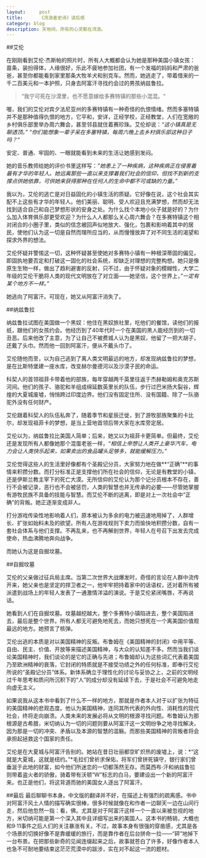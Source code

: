 ```yaml
---
layout:     post
title:      《流浪者史诗》读后感 
category: blog
description: 天地间，所有的心灵都在流浪。
---
```

##艾伦

在刚刚看到艾伦·杰斯帕的照片时，所有人大概都会认为她是那种美国小镇女孩：苗条，装扮得体，人缘很好，乐此不疲地参加社团，有一个发福的妈妈和严肃的爸爸，甚至你都能看到家里那条大牧羊犬和别克车。然而，她逃走了，带着借来的一千二百美元和一本护照，只身去阿富汗寻找约会过的男孩纳兹鲁拉。

> “我宁可死在沙漠里，也不愿意嫁给多赛特镇的那些小混混。“

喔，我们的艾伦对宾夕法尼亚州的多赛特镇有一种奇怪的仇恨情绪。然而多塞特镇并不是那种值得仇恨的地方，它平和，安详，正经学校，正经教堂，人们在宽敞的乡村俱乐部里举办周六舞会，甚至邻县就住着赛珍珠。艾伦却说：*“这小镇真是无聊透顶。” “你们能想象一辈子呆在多塞特镇，每周六晚上去乡村俱乐部这种日子吗？“*

安定、普通、牢固的、一眼就能看到未来的生活让她感到发闷。

她的音乐教师给她的评价书里这样写：*”她患上了一种疾病，这种疾病正在侵害着最有才华的年轻人。她远离那些一直以来支撑着我们社会的信仰，但找不到新的支撑点供她依靠，可供她来获得那种在任何人的生命中都不可或缺的力量。”*

我以为，艾伦的逃亡是对日益固化的小镇生活的质疑。它好像在说，这个社会其实配不上这些有才华的年轻人。他们美丽、聪明、受人欢迎且充满梦想，然而却无法找到适合自己和自己梦想形状的安身之处。为什么找个本地小伙子就是好的？为什么加入体育俱乐部更受欢迎？为什么人人都那么关心周六舞会？在多赛特镇这个相对闭合的小圈子里，类似的信念被回声似地放大、强化，包裹和影响着其中的居民，使他们认为这一切是自然而理所应当的，从而慢慢放弃了对不同生活的渴望和探求外界的想法。

艾伦怀疑并警惕这一切，这种怀疑甚至使她对多赛特小镇有一种根深蒂固的偏见，即固执地要否定和打破这一固化的社会系统，却缺乏对理想的完整构想。她只是像原生生物一样，做出了趋利避害的反射，只不过，由于怀疑对象的模糊性，大学二年级的艾伦干脆将人类的现代文明放在了对立面——她坚信，这个世界上，*”一定有某个地方不一样。”*

她逃向了阿富汗。可现在，她又从阿富汗消失了。

##纳兹鲁拉

纳兹鲁拉试图在美国做一个黑奴：他住在黑奴旅社里，吃他们的餐馆，读他们的报纸，跟他们的女孩约会。他经历到了40年代时一个在美国的黑人能经历到的一切丑恶。后来他改了主意，为了让自己不被费城人认为是黑奴，他留了一把大胡子，还戴了头巾。然而他一回到阿富汗，便从不戴头巾了。

艾伦随他而至，以为自己逃到了离人类文明最远的地方，却发现纳兹鲁拉的梦想，是在比斯特堡建一座水库，改变赫尔曼德河以及沙漠子民的命运。	

科契人的首领祖菲卡带着他的部族，每年穿越两千英里往返于杰赫勒姆和奥克苏斯河间。他们的孩子、骆驼和羊组成绵延数英里长的队伍，步行过巴米扬大裂谷，辉煌的大夏城废墟，悄悄跨过印度边界。他们没有固定住所、没有国籍、除了一队骆驼外没有任何财产。

艾伦跟着科契人的队伍私奔了，随着季节和星辰迁徙，到了游牧部族聚集的卡比尔，却发现祖菲卡的梦想，是当上营地首领后带大家在水库旁定居。

艾伦以为，纳兹鲁拉比美国人简单；后来，她又以为祖菲卡更简单。但最终，艾伦还是发现所有人都像她那个混蛋老爸一样，*“相信上帝想让人类开上豪华汽车，电力会让人类快乐起来，如果卖出的食品罐头足够多，就能缓解压力。”*

艾伦觉得这些人的生活里好像都有个圣殿记分员，大家努力地在做**“正确”**的事情来积攒分数。而打分标准正是支撑他们所在社会的信仰，无论是有教堂的小镇，还是伊斯兰教主宰下的死亡大漠。无所信仰的艾伦认为那个记分员根本不存在，善行不会被记录，恶行也不会被惩罚，人类的智慧也并无传承的必要——尽管她掌握有游牧民族不具备的技能与智慧。而艾伦不断的逃离，即是对上一次社会中“正确”的背叛。她正逐渐变成非人。

打分游戏传染性地影响着人们，原本被认为多余的电力被迅速地用掉了，人群增长、扩张如始料未及的欲望。所有人在游戏规则下卖力而愉快地积攒分数，自有一套社会体系与他们支撑。不再乱来，也不再解剖世界，年轻人在号召下出发去完成使命，热血沸腾地奔向战争。

而她认为这是自掘坟墓。

##自掘坟墓

艾伦的父亲做过征兵局主席。当第二次世界大战爆发时，奇怪的言论在人群中流传开来，她父亲也是坚定的捍卫者之一，他牢牢把持着家中的话语权，还对着所有被派遣到战场上的年轻人发表了一通激情洋溢的演说。于是艾伦紧闭嘴唇，不再说话。

她看到人们在自掘坟墓。坟墓越挖越大，整个多赛特小镇陷进去，整个美国陷进去，最后是整个世界。所有人都无可避免地死去，而她只想死在一个离美国价值观最远的地方。她预言了核弹。

艾伦出逃的本质是对以美国精神的反叛。布鲁姆在《美国精神的封闭》中用平等、自由、民主、价值、开放等来描述美国精神，与大众的认知差不多。然而当我们谈论美国精神时，我们谈论的是它的正确与先进；布鲁姆却认为这些词汇代表着美国乃至欧洲精神的衰落，它封闭的特质就是不接受功绩之外的任何标准，即奉行艾伦所说的“圣殿记分员”体系。新体系确立于理性化的讨论与妥协之上，之前的文明经过千年思考和质问所沉积下的“人”的成分却没有延续下去，于是社会不可避免地走向虚无主义。

如果说我从这本书中看到了什么不一样的地方，那就是作者本人对于以扩张为特征的美国精神的悲观态度。他认为美国精神，连同其所代表的外向性、消耗性的现代社会，终将走向崩溃。人类未来的发展必将从文明的根源寻找问题。布鲁姆认为那根源是古希腊，米切纳认为一切的问题则要从阿富汗这一文明纷争之地寻找解决，因为那是一切的冲突、矛盾以及本源的智慧的滥觞。而那些美国精神的背叛者将会承担起拯救这个国家的责任。

艾伦是在大夏城与阿富汗告别的。她站在昔日壮丽都空旷炽热的废墟上，说：*“这就是大夏城，这就是纽约。”*毛拉们曾祈求保佑，将军们曾拼死镇守，银行家们曾垂涎于此地的财富，如今他们所迷恋的一切都荡然无存。而莫西布·汗和纳兹鲁拉则带着盗火者的骄傲，骑着带有沃顿“W”标志的白马，要建设出一个新的阿富汗来。也正是他们，将这背道而驰的美国女人逐出了阿富汗。

##最后
最后聊聊书本身。中文版的翻译并不好，在描述上有强烈的疏离感。书中对阿富汗风土人情的描写确实很棒，很多时候就像在和作者一边聊天一边在山间行走，然后他忽然一指：看，佛。尤其是对于阿富汗这样一个一直以来被忽视的地方，米切纳可能是第一个深入其中且详细写出来的美国人。这本书的畅销，大概也和9·11事件之后人们的关注暴涨有关。不过，故事本身有很强的穿凿感，尤其是各个场景的切换好像不是靠缓缓的旅行，而是靠作者在后台拼命一拉——“砰”地掉下一台布景。在把那些新奇的见闻连缀起来之后，故事就苍白了许多，好像作者本人也急不可耐地要结束这茫茫荒漠中的跋涉，实在对不起这一流的题材。

